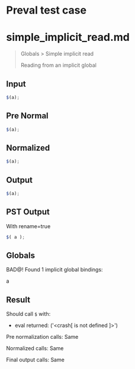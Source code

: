 # Preval test case

# simple_implicit_read.md

> Globals > Simple implicit read
>
> Reading from an implicit global

## Input

`````js filename=intro
$(a);
`````

## Pre Normal


`````js filename=intro
$(a);
`````

## Normalized


`````js filename=intro
$(a);
`````

## Output


`````js filename=intro
$(a);
`````

## PST Output

With rename=true

`````js filename=intro
$( a );
`````

## Globals

BAD@! Found 1 implicit global bindings:

a

## Result

Should call `$` with:
 - eval returned: ('<crash[ <ref> is not defined ]>')

Pre normalization calls: Same

Normalized calls: Same

Final output calls: Same
